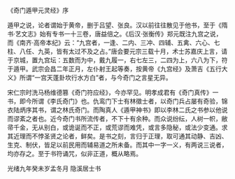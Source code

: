 《奇门遁甲元灵经》序

遁甲之说，论者谓始于黄帝，删于吕望、张良。汉以前往往散见于他书，至于《隋书·艺文志》始有专书一十三卷，唐益倍之。《后汉·张衡传》郑元既注九宫之说，而《南齐·高帝本纪》云：“九宫者，一逢、二内、三冲、四辅、五禽、六心、七柱、八任、九英，皆有太过不及之占。”唐会要元宗三载十月，术士苏嘉庆上言，请于京城，置九宫坛：五数而为中，戴九履一，右七左三，二四为上，六八为下，符于遁甲。武宗会昌二年正月，左仆射王起等奏，按黄帝《九宫经》及萧吉《五行大义》所谓“一宫天蓬卦坎行水方白”者，与今奇门之言星无异。

宋仁宗时洗马杨维德篡《奇门符应经》，今亦罕见。明孝成君有《奇门真传》一书，即今所谓《李氏奇门》也。仇鸾门下士有林徵士者，以奇门兵占屡有奇验，锦衣陆炳序其书，谓之林氏奇门。而陶真人《遁甲神书》即以李林二氏之书参以他说而谬紊之者也。近今奇门书所流传者，不下十有余种。而众说纷纭，人树一帜，敝帚千金，无从别白，或诡诞而不正，或荒谬而难凭，或言多隐秘，或法少变通。求其近理而不悖圣贤之论者，鲜矣。是书之刻，言归于正理，取可通其动静、吉凶、生克、制伏，皆足以前民用而辅易道之所未备。而其中一字一义，有两说三说者，均亦存之。至于书符诵咒，似非正道，概从略焉。

光绪九年癸未岁孟冬月 隐溪居士书

